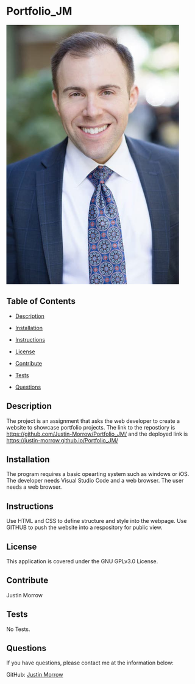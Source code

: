 # Portfolio_JM
![Thumbnail](/assets/images/Justin_smaller.JPG)

## Table of Contents

- [Description](#Description)

- [Installation](#Installation)

- [Instructions](#Instructions)

- [License](#License)

- [Contribute](#Contribute)

- [Tests](#Tests)

- [Questions](#Questions)

## Description

The project is an assignment that asks the web developer to create a website to showcase portfolio projects. The link to the repostiory is https://github.com/Justin-Morrow/Portfolio_JM/ and the deployed link is https://justin-morrow.github.io/Portfolio_JM/

## Installation

The program requires a basic opearting system such as windows or iOS. The developer needs Visual Studio Code and a web browser. The user needs a web browser. 

## Instructions

Use HTML and CSS to define structure and style into the webpage. Use GITHUB to push the website into a respository for public view.

## License

This application is covered under the GNU GPLv3.0 License.

## Contribute

Justin Morrow

## Tests

No Tests.

## Questions

If you have questions, please contact me at the information below:

GitHub: [Justin Morrow](https://github.com/Justin-Morrow)
